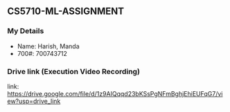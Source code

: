 ## CS5710-ML-ASSIGNMENT

### My Details

- Name: Harish, Manda
- 700#: 700743712

### Drive link (Execution Video Recording)
link: https://drive.google.com/file/d/1z9AIQqqd23bKSsPgNFmBghjEhiEUFqG7/view?usp=drive_link

